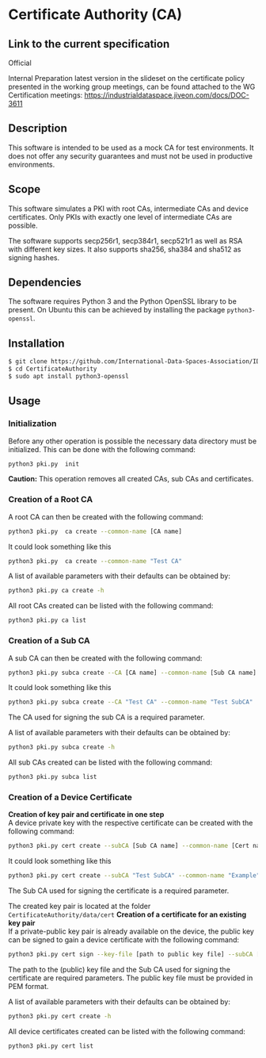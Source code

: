 # Certificate Authority (CA)

## Link to the current specification
Official

Internal Preparation
latest version in the slideset on the certificate policy presented in the working group meetings, can be found attached to the WG Certification meetings: https://industrialdataspace.jiveon.com/docs/DOC-3611

## Description

This software is intended to be used as a mock CA for test environments. It does not offer any security guarantees and must not be used in productive environments.

## Scope

This software simulates a PKI with root CAs, intermediate CAs and device certificates. Only PKIs with exactly one level of intermediate CAs are possible.

The software supports secp256r1, secp384r1, secp521r1 as well as RSA with different key sizes. It also supports sha256, sha384 and sha512 as signing hashes.

## Dependencies

The software requires Python 3 and the Python OpenSSL library to be present. On Ubuntu this can be achieved by installing the package `python3-openssl`.

## Installation

```bash
$ git clone https://github.com/International-Data-Spaces-Association/IDS-testbed.git
$ cd CertificateAuthority
$ sudo apt install python3-openssl
```

## Usage

### Initialization

Before any other operation is possible the necessary data directory must be initialized. This can be done with the following command:
```bash
python3 pki.py  init
```
**Caution:** This operation removes all created CAs, sub CAs and certificates.

### Creation of a Root CA

A root CA can then be created with the following command:
```bash
python3 pki.py  ca create --common-name [CA name]
```
It could look something like this
```bash
python3 pki.py  ca create --common-name "Test CA"
```
A list of available parameters with their defaults can be obtained by:
```bash
python3 pki.py ca create -h
```
All root CAs created can be listed with the following command:
```bash
python3 pki.py ca list
```

### Creation of a Sub CA

A sub CA can then be created with the following command:
```bash
python3 pki.py subca create --CA [CA name] --common-name [Sub CA name]
```
It could look something like this
```bash
python3 pki.py subca create --CA "Test CA" --common-name "Test SubCA"
```
The CA used for signing the sub CA is a required parameter.

A list of available parameters with their defaults can be obtained by:
```bash
python3 pki.py subca create -h
```
All sub CAs created can be listed with the following command:
```bash
python3 pki.py subca list
```

### Creation of a Device Certificate

**Creation of key pair and certificate in one step**  
A device private key with the respective certificate can be created with the following command:
```bash
python3 pki.py cert create --subCA [Sub CA name] --common-name [Cert name] --client --server
```
It could look something like this
```bash
python3 pki.py cert create --subCA "Test SubCA" --common-name "Example" --client --server
```
The Sub CA used for signing the certificate is a required parameter.

The created key pair is located at the folder `CertificateAuthority/data/cert`
**Creation of a certificate for an existing key pair**  
If a private-public key pair is already available on the device, the public key can be signed to gain a device certificate with the following command:
```bash
python3 pki.py cert sign --key-file [path to public key file] --subCA [Sub CA name] --common-name "Example" --client --server
```
The path to the (public) key file and the Sub CA used for signing the certificate are required parameters. The public key file must be provided in PEM format.

A list of available parameters with their defaults can be obtained by:
```bash
python3 pki.py cert create -h
```
All device certificates created can be listed with the following command:
```bash
python3 pki.py cert list
```
